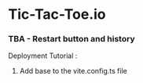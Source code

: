 # Tic-Tac-Toe.io

### TBA - Restart button and history 

Deployment Tutorial :  

1. Add base to the vite.config.ts file
```

```
